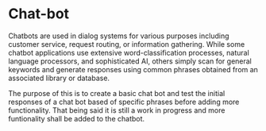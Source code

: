 # Chat-bot

Chatbots are used in dialog systems for various purposes including customer service, request routing, or information gathering. While some chatbot applications use extensive word-classification processes, natural language processors, and sophisticated AI, others simply scan for general keywords and generate responses using common phrases obtained from an associated library or database.

The purpose of this is to create a basic chat bot and test the initial responses of a chat bot based of specific phrases before adding more functionality. That being said it is still a work in progress and more funtionality shall be added to the chatbot.
